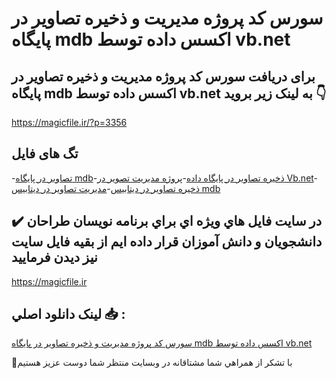 #  سورس کد پروژه مدیریت و ذخیره تصاویر در پایگاه mdb اکسس داده توسط vb.net

## برای دریافت  سورس کد پروژه مدیریت و ذخیره تصاویر در پایگاه mdb اکسس داده توسط vb.net به لینک زیر بروید 👇

https://magicfile.ir/?p=3356

## تگ های فایل

-[تصاویر در پایگاه mdb](https://magicfile.ir/product/%d9%be%d8%b1%d9%88%da%98%d9%87-%d9%85%d8%af%db%8c%d8%b1%db%8c%d8%aa-%d8%b0%d8%ae%db%8c%d8%b1%d9%87-%d8%aa%d8%b5%d8%a7%d9%88%db%8c%d8%b1-%d8%af%d8%b1-%d9%be%d8%a7%db%8c%da%af%d8%a7%d9%87-mdb-vbnet/)-[ذخیره تصاویر در پایگاه داده](https://magicfile.ir/product/%d9%be%d8%b1%d9%88%da%98%d9%87-%d9%85%d8%af%db%8c%d8%b1%db%8c%d8%aa-%d8%b0%d8%ae%db%8c%d8%b1%d9%87-%d8%aa%d8%b5%d8%a7%d9%88%db%8c%d8%b1-%d8%af%d8%b1-%d9%be%d8%a7%db%8c%da%af%d8%a7%d9%87-mdb-vbnet/)-[پروژه مدیریت تصویر در Vb.net](https://magicfile.ir/product/%d9%be%d8%b1%d9%88%da%98%d9%87-%d9%85%d8%af%db%8c%d8%b1%db%8c%d8%aa-%d8%b0%d8%ae%db%8c%d8%b1%d9%87-%d8%aa%d8%b5%d8%a7%d9%88%db%8c%d8%b1-%d8%af%d8%b1-%d9%be%d8%a7%db%8c%da%af%d8%a7%d9%87-mdb-vbnet/)-[ذخیره تصاویر در دیتابیس](https://magicfile.ir/product/%d9%be%d8%b1%d9%88%da%98%d9%87-%d9%85%d8%af%db%8c%d8%b1%db%8c%d8%aa-%d8%b0%d8%ae%db%8c%d8%b1%d9%87-%d8%aa%d8%b5%d8%a7%d9%88%db%8c%d8%b1-%d8%af%d8%b1-%d9%be%d8%a7%db%8c%da%af%d8%a7%d9%87-mdb-vbnet/)-[مدیریت تصاویر در دیتابیس mdb](https://magicfile.ir/product/%d9%be%d8%b1%d9%88%da%98%d9%87-%d9%85%d8%af%db%8c%d8%b1%db%8c%d8%aa-%d8%b0%d8%ae%db%8c%d8%b1%d9%87-%d8%aa%d8%b5%d8%a7%d9%88%db%8c%d8%b1-%d8%af%d8%b1-%d9%be%d8%a7%db%8c%da%af%d8%a7%d9%87-mdb-vbnet/)

## ✔️ در سايت فايل هاي ويژه اي براي برنامه نويسان طراحان دانشجويان و دانش آموزان قرار داده ايم از بقيه فايل سايت نيز ديدن فرماييد

https://magicfile.ir


## لينک دانلود اصلي 📥 :

[ سورس کد پروژه مدیریت و ذخیره تصاویر در پایگاه mdb اکسس داده توسط vb.net](https://magicfile.ir/product/%d9%be%d8%b1%d9%88%da%98%d9%87-%d9%85%d8%af%db%8c%d8%b1%db%8c%d8%aa-%d8%b0%d8%ae%db%8c%d8%b1%d9%87-%d8%aa%d8%b5%d8%a7%d9%88%db%8c%d8%b1-%d8%af%d8%b1-%d9%be%d8%a7%db%8c%da%af%d8%a7%d9%87-mdb-vbnet/) 


🙏با تشکر از همراهي شما مشتاقانه در وبسایت منتظر شما دوست عزیز هستیم

